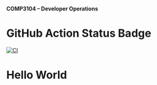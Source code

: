 #### COMP3104 – Developer Operations


# GitHub Action Status Badge
[![CI](https://github.com/DistinctDynamo/comp3104/actions/workflows/ci.yml/badge.svg)](https://github.com/DistinctDynamo/comp3104/actions/workflows/ci.yml)


# Hello World